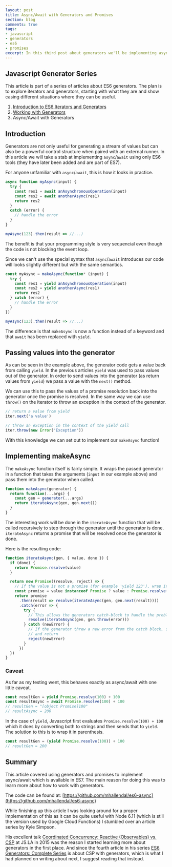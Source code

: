 ```yaml
---
layout: post
title: Async/Await with Generators and Promises
section: blog
comments: true
tags:
- javascript
- generators
- es6
- promises
excerpt: In this third post about generators we'll be implementing async/await for ES6 with the help of generators and Promises.
---
```

## Javascript Generator Series
This article is part of a series of articles about ES6 generators. The plan is to explore iterators and generators, starting with what they are and show casing different situations where they can be useful.

1. [Introduction to ES6 Iterators and Generators](/blog/intro-to-es6-iter-and-generators)
2. [Working with Generators](/blog/working-with-generators)
3. Async/Await with Generators

## Introduction
Generators are not only useful for generating a stream of values but can also be a powerful control structure when paired with an external runner. In this article we will take a stab at implementing `async`/`await` using only ES6 tools (they have later been added and are part of ES7).

For anyone unfamiliar with `async`/`await`, this is how it looks in practice.

```javascript
async function myAsync(input) {
  try {
    const res1 = await anAsynchronousOperation(input)
    const res2 = await anotherAsync(res1)
    return res2
  }
  catch (error) {
    // handle the error
  }
}

myAsync(123).then(result => //...)
```
The benefit is that your programming style is very sequencial even though the code is not blocking the event loop.

Since we can't use the special syntax that `async`/`await` introduces our code will looks slightly different but with the same semantics.

```javascript
const myAsync = makeAsync(function* (input) {
  try {
    const res1 = yield anAsynchronousOperation(input)
    const res2 = yield anotherAsync(res1)
    return res2
  } catch (error) {
    // handle the error
  }
})

myAsync(123).then(result => //...)
```

The difference is that `makeAsync` is now a function instead of a keyword and that `await` has been replaced with `yield`.

## Passing values into the generator
As can be seen in the example above, the generator code gets a value back from calling `yield`. In the previous articles `yield` was used to pass values out of the generator. In order to send values into the generator (as return values from `yield`) we pass a value with the `next()` method.

We can use this to pass the values of a promise resolution back into the generator once the promise is resolved. In the same way we can use `throw()` on the iterator to throw an exception in the context of the generator.

```javascript
// return a value from yield
iter.next('a value')

// throw an exception in the context of the yield call
iter.throw(new Error('Exception'))
```

With this knowledge we can set out to implement our `makeAsync` function!

## Implementing makeAsync
The `makeAsync` function itself is fairly simple. It wraps the passed generator in a function that takes the arguments (`input` in our example above) and pass them into the generator when called.

```javascript
function makeAsync(generator) {
  return function(...args) {
    const gen = generator(...args)
    return iterateAsync(gen, gen.next())
  }
}
```

The interesting work will be done in the `iterateAsync` function that will be called recursively to step through the generator until the generator is done. `iterateAsync` returns a promise that will be resolved once the generator is done.

Here is the resulting code:
```javascript
function iterateAsync(gen, { value, done }) {
  if (done) {
    return Promise.resolve(value)
  }

  return new Promise((resolve, reject) => {
    // If the value is not a promise (for example 'yield 123'), wrap it in one.
    const promise = value instanceof Promise ? value : Promise.resolve(value)
    return promise
      .then(result => resolve(iterateAsync(gen, gen.next(result))))
      .catch(error => {
        try {
          // This allows the generators catch-block to handle the problem and continue the execution
          resolve(iterateAsync(gen, gen.throw(error)))
        } catch (newError) {
          // If the generator threw a new error from the catch block, simply reject the promise
          // and return
          reject(newError)
        }
      })
  })
}
```

### Caveat
As far as my testing went, this behaves exactly as async/await with one little caveat.

```javascript
const resultGen = yield Promise.resolve(100) + 100
const resultAsync = await Promise.resolve(100) + 100
// resultGen = "[object Promise]100"
// resultAsync = 200
```

In the case of `yield`, Javascript first evaluates `Promise.resolve(100) + 100` which it does by converting both to strings and then sends that to `yield`. The solution to this is to wrap it in parenthesis.

```javascript
const resultGen = (yield Promise.resolve(100)) + 100
// resultGen = 200
```

## Summary
This article covered using generators and promises to implement async/await which is available in ES7. The main reason for doing this was to learn more about how to work with generators.

The code can be found at: [https://github.com/mhallendal/es6-async](https://github.com/mhallendal/es6-async)

While finishing up this article I was looking around for a proper implementation of this as it can be quite useful with Node 6.11 (which is still the version used by Google Cloud Functions) I stumbled over an article series by Kyle Simpson.

His excellent talk [Coordinated Concurrency: Reactive (Observables) vs. CSP](https://www.youtube.com/watch?v=NNcT9ZehM6g) at JS.LA in 2015 was the reason I started learning more about generators in the first place. And since the fourth article in his series [ES6 Generators: Complete Series](https://davidwalsh.name/es6-generators) is about CSP with generators, which is what I had planned on writing about next, I suggest reading that instead.
